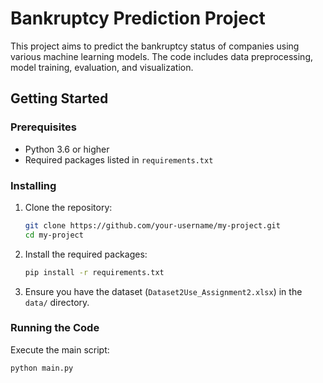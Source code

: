 # Bankruptcy Prediction Project

This project aims to predict the bankruptcy status of companies using various machine learning models. The code includes data preprocessing, model training, evaluation, and visualization.

## Getting Started

### Prerequisites

- Python 3.6 or higher
- Required packages listed in `requirements.txt`

### Installing

1. Clone the repository:
    ```bash
    git clone https://github.com/your-username/my-project.git
    cd my-project
    ```

2. Install the required packages:
    ```bash
    pip install -r requirements.txt
    ```

3. Ensure you have the dataset (`Dataset2Use_Assignment2.xlsx`) in the `data/` directory.

### Running the Code

Execute the main script:
```bash
python main.py
